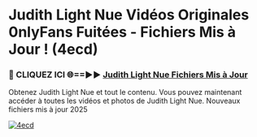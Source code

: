 # Judith Light Nue Vidéos Originales 0nlyFans Fuitées - Fichiers Mis à Jour ! (4ecd)

<h3>🔴 CLIQUEZ ICI 🌐==►► <a href="https://tinyurl.com/2pmr4ezf" rel="nofollow">Judith Light Nue Fichiers Mis à Jour</a></h3>

Obtenez Judith Light Nue et tout le contenu. Vous pouvez maintenant accéder à toutes les vidéos et photos de Judith Light Nue. Nouveaux fichiers mis à jour 2025

[![4ecd](https://i.imgur.com/6SNvagu.gif)](https://tinyurl.com/2pmr4ezf)
